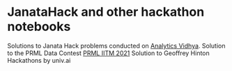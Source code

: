 # JanataHack and other hackathon notebooks
Solutions to Janata Hack problems conducted on <a href='http://datahack.analyticsvidhya.com/'>Analytics Vidhya</a>.
Solution to the PRML Data Contest <a href='https://www.kaggle.com/c/prml-data-contest-jan-2021/leaderboard'>PRML IITM 2021</a>
Solution to Geoffrey Hinton Hackathons by univ.ai
